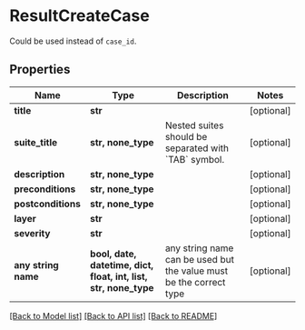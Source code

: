 # ResultCreateCase

Could be used instead of `case_id`.

## Properties
Name | Type | Description | Notes
------------ | ------------- | ------------- | -------------
**title** | **str** |  | [optional] 
**suite_title** | **str, none_type** | Nested suites should be separated with &#x60;TAB&#x60; symbol. | [optional] 
**description** | **str, none_type** |  | [optional] 
**preconditions** | **str, none_type** |  | [optional] 
**postconditions** | **str, none_type** |  | [optional] 
**layer** | **str** |  | [optional] 
**severity** | **str** |  | [optional] 
**any string name** | **bool, date, datetime, dict, float, int, list, str, none_type** | any string name can be used but the value must be the correct type | [optional]

[[Back to Model list]](../README.md#documentation-for-models) [[Back to API list]](../README.md#documentation-for-api-endpoints) [[Back to README]](../README.md)


